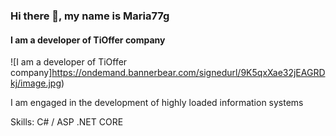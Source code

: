 ### Hi there 👋, my name is  Maria77g
#### I am a developer of TiOffer company
![I am a developer of TiOffer company]https://ondemand.bannerbear.com/signedurl/9K5qxXae32jEAGRDkj/image.jpg)

I am engaged in the development of highly loaded information systems

Skills: C# / ASP .NET CORE 
